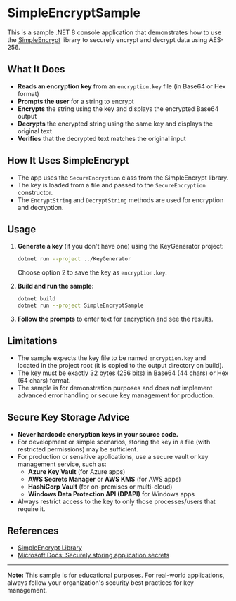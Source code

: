 # SimpleEncryptSample

This is a sample .NET 8 console application that demonstrates how to use the [SimpleEncrypt](../SimpleEncrypt/README.md) library to securely encrypt and decrypt data using AES-256.

## What It Does
- **Reads an encryption key** from an `encryption.key` file (in Base64 or Hex format)
- **Prompts the user** for a string to encrypt
- **Encrypts** the string using the key and displays the encrypted Base64 output
- **Decrypts** the encrypted string using the same key and displays the original text
- **Verifies** that the decrypted text matches the original input

## How It Uses SimpleEncrypt
- The app uses the `SecureEncryption` class from the SimpleEncrypt library.
- The key is loaded from a file and passed to the `SecureEncryption` constructor.
- The `EncryptString` and `DecryptString` methods are used for encryption and decryption.

## Usage
1. **Generate a key** (if you don't have one) using the KeyGenerator project:
   ```sh
   dotnet run --project ../KeyGenerator
   ```
   Choose option 2 to save the key as `encryption.key`.

2. **Build and run the sample:**
   ```sh
   dotnet build
   dotnet run --project SimpleEncryptSample
   ```

3. **Follow the prompts** to enter text for encryption and see the results.

## Limitations
- The sample expects the key file to be named `encryption.key` and located in the project root (it is copied to the output directory on build).
- The key must be exactly 32 bytes (256 bits) in Base64 (44 chars) or Hex (64 chars) format.
- The sample is for demonstration purposes and does not implement advanced error handling or secure key management for production.

## Secure Key Storage Advice
- **Never hardcode encryption keys in your source code.**
- For development or simple scenarios, storing the key in a file (with restricted permissions) may be sufficient.
- For production or sensitive applications, use a secure vault or key management service, such as:
  - **Azure Key Vault** (for Azure apps)
  - **AWS Secrets Manager** or **AWS KMS** (for AWS apps)
  - **HashiCorp Vault** (for on-premises or multi-cloud)
  - **Windows Data Protection API (DPAPI)** for Windows apps
- Always restrict access to the key to only those processes/users that require it.

## References
- [SimpleEncrypt Library](../SimpleEncrypt/README.md)
- [Microsoft Docs: Securely storing application secrets](https://learn.microsoft.com/en-us/aspnet/core/security/app-secrets)

---

**Note:** This sample is for educational purposes. For real-world applications, always follow your organization's security best practices for key management. 
